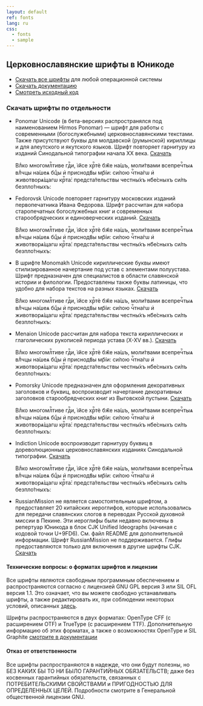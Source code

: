 ```yaml
---
layout: default
ref: fonts
lang: ru
css:
  - fonts
  - sample
---
```

## Церковнославянские шрифты в Юникоде

* [Скачать все шрифты](http://www.ponomar.net/files/fonts-churchslavonic.zip) для любой операционной системы
* [Скачать документацию](http://www.ponomar.net/files/fonts-churchslavonic.pdf)
* [Смотреть исходный код](https://github.com/typiconman/fonts-cu)

### Скачать шрифты по отдельности

* Ponomar Unicode (в бета-версиях распространялся под наименованием Hirmos Ponomar) — шрифт для работы с 
  современными (богослужебными) церковнославянскими текстами.  Также присутствуют буквы для молдавской (румынской) 
  кириллицы и для алеутского и якутского языков. Шрифт повторяет гарнитуру из изданий Синодальной типографии 
  начала XX  века.
  [Скачать](http://www.ponomar.net/files/PonomarUnicode.zip)
  <div class="ponomar sample" contenteditable="true">
    Влⷣко многомлⷭ҇тиве гдⷭ҇и, і҆и҃се хрⷭ҇тѐ бж҃е на́шъ, моли́твами всепречⷭ҇тыѧ влⷣчцы на́шеѧ бцⷣы и҆
    приснодв҃ы мр҃і́и: си́лою чⷭ҇тна́гѡ и҆ животворѧ́щагѡ крⷭ҇та̀:
    предста́тельствы честны́хъ нб҃е́сныхъ си́лъ безпло́тныхъ:
  </div>
  
* Fedorovsk Unicode повторяет гарнитуру московских изданий  первопечатника Ивана Федорова. Шрифт рассчитан для набора 
  старопечатных богослужебных книг и современных старообрядческих и единоверческих изданий.
  [Скачать](http://www.ponomar.net/files/FedorovskUnicode.zip)
  <div class="fedorovsk sample" contenteditable="true">
    Влⷣко многомлⷭ҇тиве гдⷭ҇и, і҆и҃се хрⷭ҇тѐ бж҃е на́шъ, моли́твами всепречⷭ҇тыѧ влⷣчцы на́шеѧ бцⷣы и҆
    приснодв҃ы мр҃і́и: си́лою чⷭ҇тна́гѡ и҆ животворѧ́щагѡ крⷭ҇та̀:
    предста́тельствы честны́хъ нб҃е́сныхъ си́лъ безпло́тныхъ:
  </div>

* В шрифте Monomakh Unicode кириллические буквы имеют стилизированное начертание под устав  с элементами полуустава. 
  Шрифт предназначен для специалистов в области славянской истории и филологии. Предоставлены также буквы латиницы, 
  что удобно для набора текстов на разных языках.
  [Скачать](http://www.ponomar.net/files/MonomakhUnicode.zip)
  <div class="monomakh sample" contenteditable="true">
    Влⷣко многомлⷭ҇тиве гдⷭ҇и, і҆и҃се хрⷭ҇тѐ бж҃е на́шъ, моли́твами всепречⷭ҇тыѧ влⷣчцы на́шеѧ бцⷣы и҆
    приснодв҃ы мр҃і́и: си́лою чⷭ҇тна́гѡ и҆ животворѧ́щагѡ крⷭ҇та̀:
    предста́тельствы честны́хъ нб҃е́сныхъ си́лъ безпло́тныхъ:
  </div>

* Menaion Unicode рассчитан для набора текста кириллических и глаголических рукописей периода устава (X-XV вв.). 
  [Скачать](http://www.ponomar.net/files/MenaionUnicode.zip)
  <div class="menaion sample" contenteditable="true">
    Влⷣко многомлⷭ҇тиве гдⷭ҇и, і҆и҃се хрⷭ҇тѐ бж҃е на́шъ, моли́твами всепречⷭ҇тыѧ влⷣчцы на́шеѧ бцⷣы и҆
    приснодв҃ы мр҃і́и: си́лою чⷭ҇тна́гѡ и҆ животворѧ́щагѡ крⷭ҇та̀:
    предста́тельствы честны́хъ нб҃е́сныхъ си́лъ безпло́тныхъ:
  </div>

* Pomorsky Unicode предназначен для оформления декоративных заголовков и буквиц, воспроизводит начертание декоративных 
  заголовков старообрядческих книг из Выговской пустыни.
  [Скачать](http://www.ponomar.net/files/PomorskyUnicode.zip)
  <div class="ponomar sample" contenteditable="true">
    <span class="pomorsky-dropcaps">В</span>лⷣко многомлⷭ҇тиве гдⷭ҇и, і҆и҃се хрⷭ҇тѐ бж҃е на́шъ, 
    моли́твами всепречⷭ҇тыѧ влⷣчцы на́шеѧ бцⷣы и҆
    приснодв҃ы мр҃і́и: си́лою чⷭ҇тна́гѡ и҆ животворѧ́щагѡ крⷭ҇та̀:
    предста́тельствы честны́хъ нб҃е́сныхъ си́лъ безпло́тныхъ:
  </div>

* Indiction Unicode воспроизводит гарнитуру буквиц в дореволюционных церковнославянских изданиях Синодальной типографии.
  [Скачать](http://www.ponomar.net/files/IndictionUnicode.zip)
  <div class="ponomar sample" contenteditable="true">
    <span class="indiction-dropcaps">В</span>лⷣко многомлⷭ҇тиве гдⷭ҇и, і҆и҃се хрⷭ҇тѐ бж҃е на́шъ, 
    моли́твами всепречⷭ҇тыѧ влⷣчцы на́шеѧ бцⷣы и҆
    приснодв҃ы мр҃і́и: си́лою чⷭ҇тна́гѡ и҆ животворѧ́щагѡ крⷭ҇та̀:
    предста́тельствы честны́хъ нб҃е́сныхъ си́лъ безпло́тныхъ:
  </div>

* RussianMission не является самостоятельным шрифтом, а предоставляет 20 китайских иероглифов, которые использовались 
  для передачи славянских слогов в переводах Русской духовной миссии в Пекине. Эти иероглифы были недавно включены в 
  репертуар Юникода в блок CJK Unified Ideographs (начиная с кодовой точки U+9FD6). См. файл README для дополнительной 
  информации.
  Шрифт RussianMission не поддерживается. Глифы предоставляются только для включения в другие шрифты CJK.
	[Скачать](http://www.ponomar.net/files/RussianMission.zip)

#### Технические вопросы: о форматах шрифтов и лицензии

Все шрифты являются свободным программным обеспечением и распространяются согласно с лицензией GNU GPL версия 3 
или SIL OFL версия 1.1. Это означает, что вы можете свободно устанавливать шрифты, а также редактировать их, при соблюдении 
некоторых условий, описанных [здесь](https://ru.wikipedia.org/wiki/SIL_Open_Font_License). 

Шрифты распространяются в двух форматах: OpenType CFF (с расширением OTF) и TrueType (с расширением TTF). Дополнительную 
информацию об этих форматах, а также о возможностях OpenType 
и SIL Graphite [смотрите в документации](http://www.ponomar.net/files/fonts-churchslavonic.pdf)

#### Отказ от ответственности

Все шрифты распространяются в надежде, что они будут полезны, но БЕЗ КАКИХ БЫ ТО НИ БЫЛО ГАРАНТИЙНЫХ ОБЯЗАТЕЛЬСТВ; даже 
без косвенных гарантийных обязательств, связанных с ПОТРЕБИТЕЛЬСКИМИ СВОЙСТВАМИ и ПРИГОДНОСТЬЮ ДЛЯ ОПРЕДЕЛЕННЫХ ЦЕЛЕЙ. 
Подробности смотрите в Генеральной общественной лицензии GNU.
